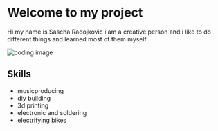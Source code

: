 # Welcome to my project

Hi my name is Sascha Radojkovic i am a creative person and i like to do different things and learned most of them myself

![coding image](https://scontent-frx5-1.xx.fbcdn.net/v/t31.18172-8/12303994_10153406852178250_8262452280018108778_o.jpg?_nc_cat=105&ccb=1-7&_nc_sid=09cbfe&_nc_ohc=b95sP6HBQLgAX-Lm7MM&_nc_ht=scontent-frx5-1.xx&oh=00_AfCEcIMial-lBFx71bVoHvbFmzjkF8t73dMEqt9UXc3gsw&oe=6399C878)

## Skills
- musicproducing
- diy building 
- 3d printing 
- electronic and soldering
- electrifying bikes
